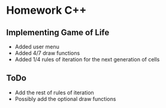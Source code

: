 Homework C++ 
============

Implementing Game of Life
-------------------------

- Added user menu
- Added 4/7 draw functions
- Added 1/4 rules of iteration for the next generation of cells

ToDo
----

- Add the rest of rules of iteration
- Possibly add the optional draw functions
